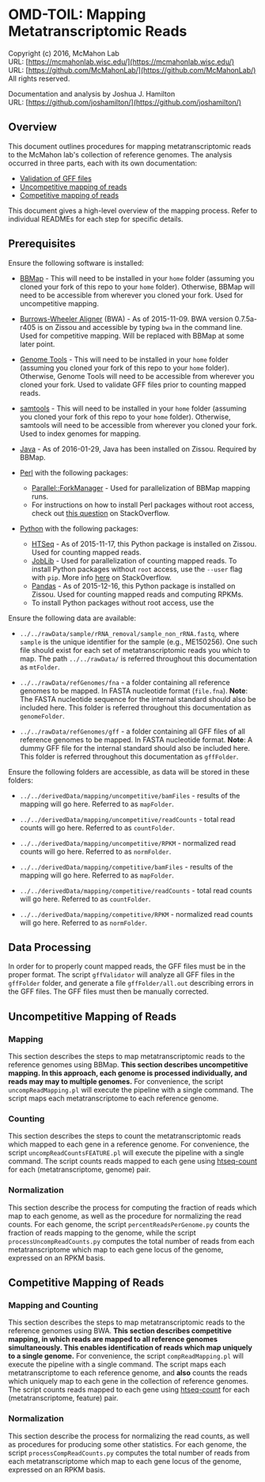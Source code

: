 OMD-TOIL: Mapping Metatranscriptomic Reads
===
Copyright (c) 2016, McMahon Lab  
URL: [https://mcmahonlab.wisc.edu/](https://mcmahonlab.wisc.edu/)  
URL: [https://github.com/McMahonLab/](https://github.com/McMahonLab/)  
All rights reserved.

Documentation and analysis by Joshua J. Hamilton  
URL: [https://github.com/joshamilton/](https://github.com/joshamilton/)  

Overview
--
This document outlines procedures for mapping metatranscriptomic reads to the McMahon lab's collection of reference genomes. The analysis occurred in three parts, each with its own documentation:

  * [Validation of GFF files](10a_gffValidation/README.md)  
  * [Uncompetitive mapping of reads](10b_uncompetitive/README.md)    
  * [Competitive mapping of reads](10c_competitive/README.md)  

This document gives a high-level overview of the mapping process. Refer to individual READMEs for each step for specific details.

Prerequisites
--
Ensure the following software is installed:  

* [BBMap](http://seqanswers.com/forums/showthread.php?t=41057) - This will need to be installed in your `home` folder (assuming you cloned your fork of this repo to your `home` folder). Otherwise, BBMap will need to be accessible from wherever you cloned your fork. Used for uncompetitive mapping.

* [Burrows-Wheeler Aligner](http://bio-bwa.sourceforge.net/) (BWA) - As of 2015-11-09. BWA version 0.7.5a-r405 is on Zissou and accessible by typing `bwa` in the command line. Used for competitive mapping. Will be replaced with BBMap at some later point.

* [Genome Tools](http://genometools.org/pub/) - This will need to be installed in your `home` folder (assuming you cloned your fork of this repo to your `home` folder). Otherwise, Genome Tools will need to be accessible from wherever you cloned your fork. Used to validate GFF files prior to counting mapped reads.

* [samtools](http://www.htslib.org/download/) - This will need to be installed in your `home` folder  (assuming you cloned your fork of this repo to your `home` folder). Otherwise, samtools will need to be accessible from wherever you cloned your fork. Used to index genomes for mapping.

* [Java](https://help.ubuntu.com/community/Java) - As of 2016-01-29, Java has been installed on Zissou. Required by BBMap.

* [Perl](https://www.perl.org/) with the following packages:  
    * [Parallel::ForkManager](http://search.cpan.org/~yanick/Parallel-ForkManager-1.17/lib/Parallel/ForkManager.pm) - Used for parallelization of BBMap mapping runs.
    * For instructions on how to install Perl packages without root access, check out [this question](http://stackoverflow.com/questions/2980297/how-can-i-use-cpan-as-a-non-root-user) on StackOverflow.

* [Python](https://www.python.org/) with the following packages:
    * [HTSeq](http://www-huber.embl.de/HTSeq/doc/overview.html) - As of 2015-11-17, this Python package is installed on Zissou. Used for counting mapped reads.
    * [JobLib](https://pypi.python.org/pypi/joblib) - Used for parallelization of counting mapped reads. To install Python packages without `root` access, use the `--user` flag with `pip`. More info [here](http://stackoverflow.com/questions/7465445/how-to-install-python-modules-without-root-access) on StackOverflow.
    * [Pandas](http://pandas.pydata.org/) - As of 2015-12-16, this Python package is installed on Zissou. Used for counting mapped reads and computing RPKMs.
    * To install Python packages without root access, use the


Ensure the following data are available:  

* `../../rawData/sample/rRNA_removal/sample_non_rRNA.fastq`, where `sample` is the unique identifier for the sample (e.g., ME150256). One such file should exist for each set of metatranscriptomic reads you which to map. The path `../../rawData/` is referred throughout this documentation as `mtFolder`.

* `../../rawData/refGenomes/fna` -  a folder containing all reference genomes to be mapped. In FASTA nucleotide format (`file.fna`). __Note__: The FASTA nucleotide sequence for the internal standard should also be included here. This folder is referred throughout this documentation as `genomeFolder`.

* `../../rawData/refGenomes/gff` -  a folder containing all GFF files of all reference genomes to be mapped. In FASTA nucleotide format. __Note__: A dummy GFF file for the internal standard should also be included here. This folder is referred throughout this documentation as `gffFolder`.

Ensure the following folders are accessible, as data will be stored in these folders:

* `../../derivedData/mapping/uncompetitive/bamFiles` - results of the mapping will go here. Referred to as `mapFolder`.

* `../../derivedData/mapping/uncompetitive/readCounts` - total read counts will go here. Referred to as `countFolder`.

* `../../derivedData/mapping/uncompetitive/RPKM` - normalized read counts will go here. Referred to as `normFolder`.

* `../../derivedData/mapping/competitive/bamFiles` - results of the mapping will go here. Referred to as `mapFolder`.

* `../../derivedData/mapping/competitive/readCounts` - total read counts will go here. Referred to as `countFolder`.

* `../../derivedData/mapping/competitive/RPKM` - normalized read counts will go here. Referred to as `normFolder`.

Data Processing
--
In order for to properly count mapped reads, the GFF files must be in the proper format. The script `gffValidator` will analyze all GFF files in the `gffFolder` folder, and generate a file `gffFolder/all.out` describing errors in the GFF files. The GFF files must then be manually corrected.

Uncompetitive Mapping of Reads
--

### Mapping
This section describes the steps to map metatranscriptomic reads to the reference genomes using BBMap. __This section describes uncompetitive mapping. In this approach, each genome is processed individually, and reads may may to multiple genomes.__ For convenience, the script `uncompReadMapping.pl` will execute the pipeline with a single command. The script maps each metatranscriptome to each reference genome.

### Counting
This section describes the steps to count the metatranscriptomic reads which mapped to each gene in a reference genome. For convenience, the script `uncompReadCountsFEATURE.pl` will execute the pipeline with a single command. The script counts reads mapped to each gene using [htseq-count](http://www-huber.embl.de/HTSeq/doc/count.html#count) for each (metatranscriptome, genome) pair.

### Normalization
This section describe the process for computing the fraction of reads which map to each genome, as well as the procedure for normalizing the read counts. For each genome, the script `percentReadsPerGenome.py` counts the fraction of reads mapping to the genome, while the script `processUncompReadCounts.py` computes the total number of reads from each metatranscriptome which map to each gene locus of the genome, expressed on an RPKM basis.

Competitive Mapping of Reads
--

### Mapping and Counting
This section describes the steps to map metatranscriptomic reads to the reference genomes using BWA. __This section describes competitive mapping, in which reads are mapped to all reference genomes simultaneously. This enables identification of reads which map uniquely to a single genome.__ For convenience, the script `compReadMapping.pl` will execute the pipeline with a single command. The script maps each metatranscriptome to each reference genome, and __also__ counts the reads which uniquely map to each gene in the collection of reference genomes. The script counts reads mapped to each gene using [htseq-count](http://www-huber.embl.de/HTSeq/doc/count.html#count) for each (metatranscriptome, feature) pair.

### Normalization
This section describe the process for normalizing the read counts, as well as procedures for producing some other statistics. For each genome, the script `processCompReadCounts.py` computes the total number of reads from each metatranscriptome which map to each gene locus of the genome, expressed on an RPKM basis.
